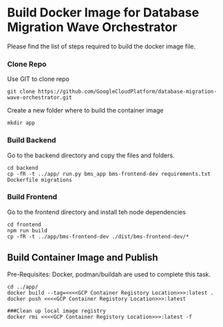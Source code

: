 # Build Docker Image for Database Migration Wave Orchestrator

Please find the list of steps required to build the docker image file.

### Clone Repo

Use GIT to clone repo

```
git clone https://github.com/GoogleCloudPlatform/database-migration-wave-orchestrator.git
```

Create a new folder where to build the container image

```
mkdir app
```

### Build Backend

Go to the backend directory and copy the files and folders.

```
cd backend
cp -fR -t ../app/ run.py bms_app bms-frontend-dev requirements.txt Dockerfile migrations
```
### Build Frontend
Go to the frontend directory and install teh node dependencies

```
cd frontend
npm run build
cp -fR -t ../app/bms-frontend-dev ./dist/bms-frontend-dev/*
```
## Build Container Image and Publish

Pre-Requisites: Docker, podman/buildah are used to complete this task.

```
cd ../app/
docker build --tag=<<<<GCP Container Registory Location>>>:latest .
docker push <<<<GCP Container Registory Location>>>:latest

###Clean up local image registry
docker rmi <<<<GCP Container Registory Location>>>:latest -f
```

